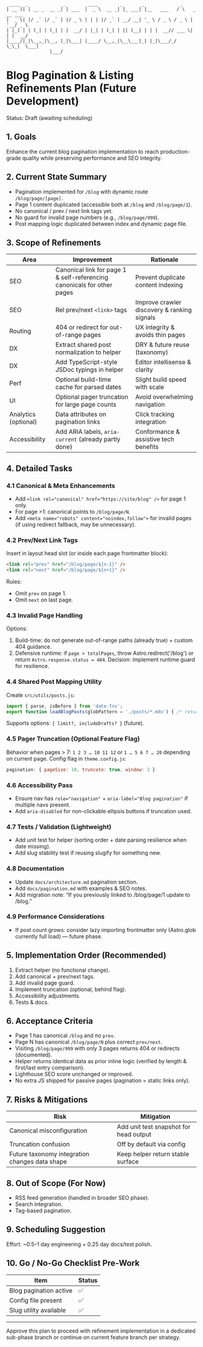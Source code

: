 ```
 ____  _             _        ____        _       _             _            
| __ )| | __ _  __ _| | ___  |  _ \  __ _| |_ ___| |__   ___   / \   _ __ ___ 
|  _ \| |/ _` |/ _` | |/ _ \ | | | |/ _` | __/ __| '_ \ / _ \ / _ \ | '__/ _ \
| |_) | | (_| | (_| | |  __/ | |_| | (_| | || (__| | | |  __// ___ \| | |  __/
|____/|_|\__,_|\__, |_|\___| |____/ \__,_|\__\___|_| |_|\___/_/   \_\_|  \___|
                |___/                                                         
```

# Blog Pagination & Listing Refinements Plan (Future Development)
Status: Draft (awaiting scheduling)

## 1. Goals
Enhance the current blog pagination implementation to reach production-grade quality while preserving performance and SEO integrity.

## 2. Current State Summary
- Pagination implemented for `/blog` with dynamic route `/blog/page/[page]`.
- Page 1 content duplicated (accessible both at `/blog` and `/blog/page/1`).
- No canonical / prev / next link tags yet.
- No guard for invalid page numbers (e.g., `/blog/page/999`).
- Post mapping logic duplicated between index and dynamic page file.

## 3. Scope of Refinements
| Area | Improvement | Rationale |
|------|------------|-----------|
SEO | Canonical link for page 1 & self-referencing canonicals for other pages | Prevent duplicate content indexing |
SEO | Rel prev/next `<link>` tags | Improve crawler discovery & ranking signals |
Routing | 404 or redirect for out-of-range pages | UX integrity & avoids thin pages |
DX | Extract shared post normalization to helper | DRY & future reuse (taxonomy) |
DX | Add TypeScript-style JSDoc typings in helper | Editor intellisense & clarity |
Perf | Optional build-time cache for parsed dates | Slight build speed with scale |
UI | Optional pager truncation for large page counts | Avoid overwhelming navigation |
Analytics (optional) | Data attributes on pagination links | Click tracking integration |
Accessibility | Add ARIA labels, `aria-current` (already partly done) | Conformance & assistive tech benefits |

## 4. Detailed Tasks
### 4.1 Canonical & Meta Enhancements
- Add `<link rel="canonical" href="https://site/blog" />` for page 1 only.
- For page >1: canonical points to `/blog/page/N`.
- Add `<meta name="robots" content="noindex,follow">` for invalid pages (if using redirect fallback, may be unnecessary).

### 4.2 Prev/Next Link Tags
Insert in layout head slot (or inside each page frontmatter block):
```html
<link rel="prev" href="/blog/page/${n-1}" />
<link rel="next" href="/blog/page/${n+1}" />
```
Rules:
- Omit `prev` on page 1.
- Omit `next` on last page.

### 4.3 Invalid Page Handling
Options:
1. Build-time: do not generate out-of-range paths (already true) + custom 404 guidance.
2. Defensive runtime: if `page > totalPages`, throw Astro.redirect('/blog') or return `Astro.response.status = 404`.
Decision: implement runtime guard for resilience.

### 4.4 Shared Post Mapping Utility
Create `src/utils/posts.js`:
```js
import { parse, isBefore } from 'date-fns';
export function loadBlogPosts(globPattern = './posts/*.mdx') { /* returns sorted normalized array */ }
```
Supports options: `{ limit?, includeDrafts? }` (future).

### 4.5 Pager Truncation (Optional Feature Flag)
Behavior when pages > 7:
`1 2 3 … 10 11 12` or `1 … 5 6 7 … 20` depending on current page.
Config flag in `theme.config.js`:
```js
pagination: { pageSize: 10, truncate: true, window: 2 }
```

### 4.6 Accessibility Pass
- Ensure nav has `role="navigation"` + `aria-label="Blog pagination"` if multiple navs present.
- Add `aria-disabled` for non-clickable ellipsis buttons if truncation used.

### 4.7 Tests / Validation (Lightweight)
- Add unit test for helper (sorting order + date parsing resilience when date missing).
- Add slug stability test if reusing slugify for something new.

### 4.8 Documentation
- Update `docs/architecture.md` pagination section.
- Add `docs/pagination.md` with examples & SEO notes.
- Add migration note: “If you previously linked to /blog/page/1 update to /blog.”

### 4.9 Performance Considerations
- If post count grows: consider lazy importing frontmatter only (Astro.glob currently full load) — future phase.

## 5. Implementation Order (Recommended)
1. Extract helper (no functional change).
2. Add canonical + prev/next tags.
3. Add invalid page guard.
4. Implement truncation (optional, behind flag).
5. Accessibility adjustments.
6. Tests & docs.

## 6. Acceptance Criteria
- Page 1 has canonical `/blog` and no `prev`.
- Page N has canonical `/blog/page/N` plus correct `prev/next`.
- Visiting `/blog/page/999` with only 3 pages returns 404 or redirects (documented).
- Helper returns identical data as prior inline logic (verified by length & first/last entry comparison).
- Lighthouse SEO score unchanged or improved.
- No extra JS shipped for passive pages (pagination = static links only).

## 7. Risks & Mitigations
| Risk | Mitigation |
|------|------------|
Canonical misconfiguration | Add unit test snapshot for head output |
Truncation confusion | Off by default via config |
Future taxonomy integration changes data shape | Keep helper return stable surface |

## 8. Out of Scope (For Now)
- RSS feed generation (handled in broader SEO phase).
- Search integration.
- Tag-based pagination.

## 9. Scheduling Suggestion
Effort: ~0.5–1 day engineering + 0.25 day docs/test polish.

## 10. Go / No-Go Checklist Pre-Work
| Item | Status |
|------|--------|
Blog pagination active | ✅ |
Config file present | ✅ |
Slug utility available | ✅ |

---
Approve this plan to proceed with refinement implementation in a dedicated sub-phase branch or continue on current feature branch per strategy.

```